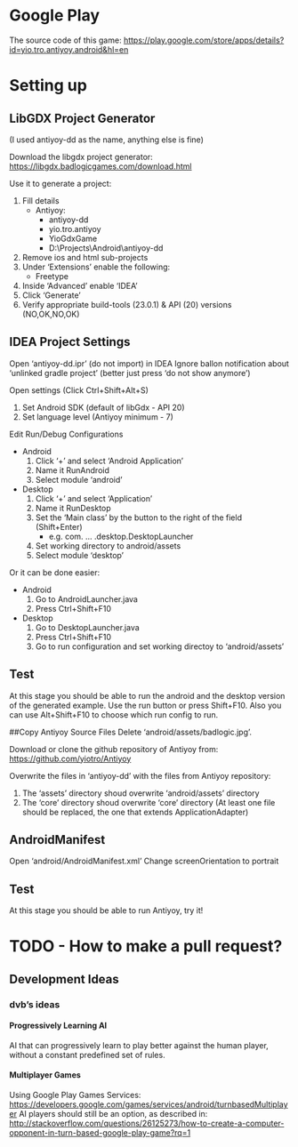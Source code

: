 # Google Play

The source code of this game: https://play.google.com/store/apps/details?id=yio.tro.antiyoy.android&hl=en

# Setting up

## LibGDX Project Generator
(I used antiyoy-dd as the name, anything else is fine)

Download the libgdx project generator:
https://libgdx.badlogicgames.com/download.html

Use it to generate a project:
1. Fill details
   * Antiyoy:
      * antiyoy-dd
      * yio.tro.antiyoy
      * YioGdxGame
      * D:\Projects\Android\antiyoy-dd
1. Remove ios and html sub-projects
1. Under ‘Extensions’ enable the following:
   * Freetype
1. Inside ‘Advanced’ enable ‘IDEA’
1. Click ‘Generate’
1. Verify appropriate build-tools (23.0.1) & API (20) versions (NO,OK,NO,OK)

## IDEA Project Settings
Open ‘antiyoy-dd.ipr’ (do not import) in IDEA
Ignore ballon notification about ‘unlinked gradle project’ (better just press ‘do not show anymore’)

Open settings (Click Ctrl+Shift+Alt+S)
1. Set Android SDK (default of libGdx - API 20)
1. Set language level (Antiyoy minimum - 7)

Edit Run/Debug Configurations
* Android
   1. Click ‘+’ and select ‘Android Application’
   1. Name it RunAndroid
   1. Select module ‘android’
* Desktop
   1. Click ‘+’ and select ‘Application’
   1. Name it RunDesktop
   1. Set the ‘Main class’ by the button to the right of the field (Shift+Enter)
      * e.g. com. … .desktop.DesktopLauncher
   1. Set working directory to android/assets
   1. Select module ‘desktop’

Or it can be done easier:
* Android
   1. Go to AndroidLauncher.java
   1. Press Ctrl+Shift+F10
* Desktop
   1. Go to DesktopLauncher.java
   1. Press Ctrl+Shift+F10
   1. Go to run configuration and set working directoy to ‘android/assets’

## Test
At this stage you should be able to run the android and the desktop version of the generated example. Use the run button or press Shift+F10. Also you can use Alt+Shift+F10 to choose which run config to run.

##Copy Antiyoy Source Files
Delete ‘android/assets/badlogic.jpg’.

Download or clone the github repository of Antiyoy from:
https://github.com/yiotro/Antiyoy

Overwrite the files in ‘antiyoy-dd’ with the files from Antiyoy repository:
   1. The ‘assets’ directory shoud overwrite ‘android/assets’ directory
   1. The ‘core’ directory shoud overwrite ‘core’ directory (At least one file should be replaced, the one that extends ApplicationAdapter)

## AndroidManifest
Open ‘android/AndroidManifest.xml’
Change screenOrientation to portrait

## Test
At this stage you should be able to run Antiyoy, try it!

# TODO - How to make a pull request?

## Development Ideas

### dvb’s ideas

#### Progressively Learning AI
AI that can progressively learn to play better against the human player, without a constant predefined set of rules. 

#### Multiplayer Games
Using Google Play Games Services:
https://developers.google.com/games/services/android/turnbasedMultiplayer
AI players should still be an option, as described in:
http://stackoverflow.com/questions/26125273/how-to-create-a-computer-opponent-in-turn-based-google-play-game?rq=1

